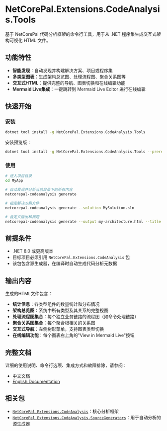# NetCorePal.Extensions.CodeAnalysis.Tools

基于 NetCorePal 代码分析框架的命令行工具，用于从 .NET 程序集生成交互式架构可视化 HTML 文件。

## 功能特性

- **智能发现**：自动发现并构建解决方案、项目或程序集
- **多类型图表**：生成架构总览图、处理流程图、聚合关系图等
- **交互式HTML**：提供完整的导航、图表切换和在线编辑功能
- **Mermaid Live集成**：一键跳转到 Mermaid Live Editor 进行在线编辑

## 快速开始

### 安装

```bash
dotnet tool install -g NetCorePal.Extensions.CodeAnalysis.Tools
```

安装预览版：

```bash
dotnet tool install -g NetCorePal.Extensions.CodeAnalysis.Tools --prerelease  --source https://www.myget.org/F/netcorepal/api/v3/index.json
```

### 使用

```bash
# 进入项目目录
cd MyApp

# 自动发现并分析当前目录下的所有内容
netcorepal-codeanalysis generate

# 指定解决方案文件
netcorepal-codeanalysis generate --solution MySolution.sln

# 自定义输出和标题
netcorepal-codeanalysis generate --output my-architecture.html --title "我的架构图"
```

## 前提条件

- .NET 8.0 或更高版本
- 目标项目必须引用 `NetCorePal.Extensions.CodeAnalysis` 包
- 该包包含源生成器，在编译时自动生成代码分析元数据

## 输出内容

生成的HTML文件包含：

- **统计信息**：各类型组件的数量统计和分布情况
- **架构总览图**：系统中所有类型及其关系的完整视图
- **处理流程图集合**：每个独立业务链路的流程图（如命令处理链路）
- **聚合关系图集合**：每个聚合根相关的关系图
- **交互式导航**：左侧树形菜单，支持图表类型切换
- **在线编辑功能**：每个图表右上角的"View in Mermaid Live"按钮

## 完整文档

详细的使用说明、命令行选项、集成方式和故障排除，请参阅：

- [中文文档](https://netcorepal.github.io/netcorepal-cloud-framework/zh/code-analysis/code-analysis-tools/)
- [English Documentation](https://netcorepal.github.io/netcorepal-cloud-framework/en/code-analysis/code-analysis-tools/)

## 相关包

- [`NetCorePal.Extensions.CodeAnalysis`](../NetCorePal.Extensions.CodeAnalysis/)：核心分析框架
- [`NetCorePal.Extensions.CodeAnalysis.SourceGenerators`](../NetCorePal.Extensions.CodeAnalysis.SourceGenerators/)：用于自动分析的源生成器
